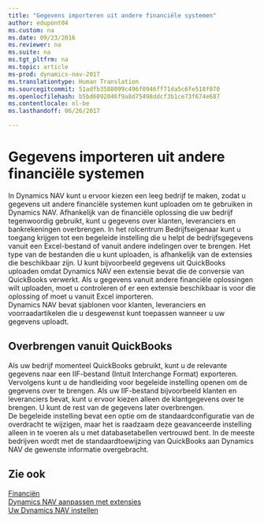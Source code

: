 ```yaml
---
title: "Gegevens importeren uit andere financiële systemen"
author: edupont04
ms.custom: na
ms.date: 09/23/2016
ms.reviewer: na
ms.suite: na
ms.tgt_pltfrm: na
ms.topic: article
ms-prod: dynamics-nav-2017
ms.translationtype: Human Translation
ms.sourcegitcommit: 51adfb3588099c496f0946ff71da5c6fe518f070
ms.openlocfilehash: b5bd6092046f9a8d75498ddcf3b1ce73f674e687
ms.contentlocale: nl-be
ms.lasthandoff: 06/26/2017

---
```


# <a name="import-data-from-other-finance-systems"></a>Gegevens importeren uit andere financiële systemen
In Dynamics NAV kunt u ervoor kiezen een leeg bedrijf te maken, zodat u gegevens uit andere financiële systemen kunt uploaden om te gebruiken in Dynamics NAV. Afhankelijk van de financiële oplossing die uw bedrijf tegenwoordig gebruikt, kunt u gegevens over klanten, leveranciers en bankrekeningen overbrengen.
In het rolcentrum Bedrijfseigenaar kunt u toegang krijgen tot een begeleide instelling die u helpt de bedrijfsgegevens vanuit een Excel-bestand of vanuit andere indelingen over te brengen. Het type van de bestanden die u kunt uploaden, is afhankelijk van de extensies die beschikbaar zijn. U kunt bijvoorbeeld gegevens uit QuickBooks uploaden omdat Dynamics NAV een extensie bevat die de conversie van QuickBooks verwerkt. Als u gegevens vanuit andere financiële oplossingen wilt uploaden, moet u controleren of er een extensie beschikbaar is voor die oplossing of moet u vanuit Excel importeren.  
Dynamics NAV bevat sjablonen voor klanten, leveranciers en voorraadartikelen die u desgewenst kunt toepassen wanneer u uw gegevens uploadt.  

## <a name="transfer-from-quickbooks"></a>Overbrengen vanuit QuickBooks
Als uw bedrijf momenteel QuickBooks gebruikt, kunt u de relevante gegevens naar een IIF-bestand (Intuit Interchange Format) exporteren. Vervolgens kunt u de handleiding voor begeleide instelling openen om de gegevens over te brengen.
Als uw IIF-bestand bijvoorbeeld klanten en leveranciers bevat, kunt u ervoor kiezen alleen de klantgegevens over te brengen. U kunt de rest van de gegevens later overbrengen.  
De begeleide instelling bevat een optie om de standaardconfiguratie van de overdracht te wijzigen, maar het is raadzaam deze geavanceerde instelling alleen in te voeren als u met databasetabellen vertrouwd bent. In de meeste bedrijven wordt met de standaardtoewijzing van QuickBooks aan Dynamics NAV de gewenste informatie overgebracht.

## <a name="see-also"></a>Zie ook
[Financiën](finance-setup.md)  
[Dynamics NAV aanpassen met extensies](ui-extensions.md)   
[Uw Dynamics NAV instellen](setup.md)

